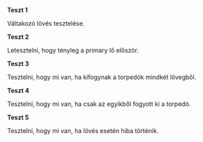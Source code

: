 **Teszt 1**

Váltakozó lövés tesztelése.

**Teszt 2**

Letesztelni, hogy tényleg a primary lő először.

**Teszt 3**

Tesztelni, hogy mi van, ha kifogynak a torpedók mindkét lövegből.

**Teszt 4**

Tesztelni, hogy mi van, ha csak az egyikből fogyott ki a torpedó.

**Teszt 5**

Tesztelni, hogy mi van, ha lövés esetén hiba történik.